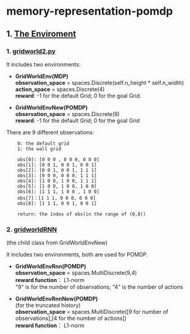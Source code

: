 # memory-representation-pomdp

## 1. [The Enviroment](https://github.com/YanhuaZhang516/memory-representation-pomdp/tree/main/gym_test)
### 1. [gridworld2.py](https://github.com/YanhuaZhang516/memory-representation-pomdp/blob/main/gym_test/gridworld2.py)
It includes two environments:  
- **GridWorldEnv(MDP)**  
**observation_space** = spaces.Discrete(self.n_height * self.n_width)  
**action_space** = spaces.Discrete(4)  
**reward**: -1 for the default Grid; 0 for the goal Grid.

- **GridWorldEnvNew(POMDP)**  
**observation_space** = spaces.Discrete(9)  
**reward**: -1 for the default Grid; 0 for the goal Grid

There are 9 different observations:   
  
        0: the default grid
        1: the wall grid  

        obs[0]: [0 0 0 , 0 0 0, 0 0 0]
        obs[1]: [0 0 1, 0 0 1, 0 0 1]
        obs[2]: [0 0 1, 0 0 1, 1 1 1]
        obs[3]: [0 0 0, 0 0 0, 1 1 1]
        obs[4]: [1 0 0, 1 0 0, 1 1 1]
        obs[5]: [1 0 0, 1 0 0, 1 0 0]
        obs[6]: [1 1 1, 1 0 0 , 1 0 0]
        obs[7]：[1 1 1, 0 0 0, 0 0 0]
        obs[8]: [1 1 1, 0 0 1, 0 0 1]

        return: the index of obs(in the range of (0,8))

### 2. [gridworldRNN](https://github.com/YanhuaZhang516/memory-representation-pomdp/blob/main/gym_test/gridworldRNN.py)
(the child class from GridWorldEnvNew)

It includes two environments, both are used for POMDP.
- **GridWorldEnvRnn(POMDP)**  
**observation_space** = spaces.MultiDiscrete(9,4)  
**reward function**： L1-norm   
"9" is for the number of observations; "4" is the number of actions

- **GridWorldEnvRnnNew(POMDP)**  
(for the truncated history)  
**observation_space** = spaces.MultiDiscrete([9 for number of observations],[4 for the number of actions])  
**reward function**： L1-norm 


